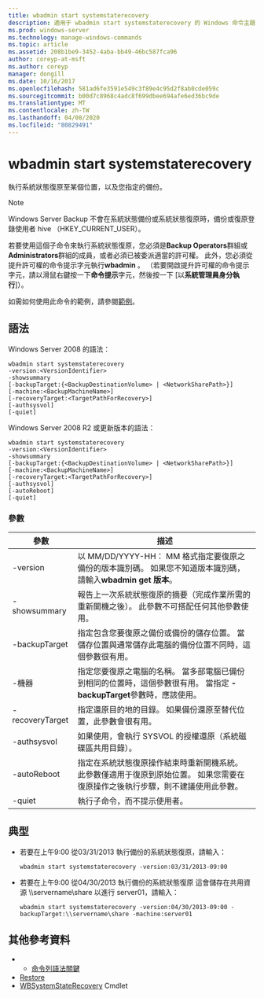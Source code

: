 ```yaml
---
title: wbadmin start systemstaterecovery
description: 適用于 wbadmin start systemstaterecovery 的 Windows 命令主題，它會執行系統狀態復原至某個位置，以及從您指定的備份。
ms.prod: windows-server
ms.technology: manage-windows-commands
ms.topic: article
ms.assetid: 208b1be9-3452-4aba-bb49-46bc587fca96
author: coreyp-at-msft
ms.author: coreyp
manager: dongill
ms.date: 10/16/2017
ms.openlocfilehash: 581ad6fe3591e549c3f89e4c95d2f8ab0cde059c
ms.sourcegitcommit: b00d7c8968c4adc8f699dbee694afe6ed36bc9de
ms.translationtype: MT
ms.contentlocale: zh-TW
ms.lasthandoff: 04/08/2020
ms.locfileid: "80829491"
---
```

# <a name="wbadmin-start-systemstaterecovery"></a>wbadmin start systemstaterecovery



執行系統狀態復原至某個位置，以及您指定的備份。

> [!NOTE]
> Windows Server Backup 不會在系統狀態備份或系統狀態復原時，備份或復原登錄使用者 hive （HKEY_CURRENT_USER）。

若要使用這個子命令來執行系統狀態復原，您必須是**Backup Operators**群組或**Administrators**群組的成員，或者必須已被委派適當的許可權。 此外，您必須從提升許可權的命令提示字元執行**wbadmin** 。 （若要開啟提升許可權的命令提示字元，請以滑鼠右鍵按一下**命令提示**字元，然後按一下 [以**系統管理員身分執行**]）。

如需如何使用此命令的範例，請參閱[範例](#BKMK_examples)。

## <a name="syntax"></a>語法

Windows Server 2008 的語法：
```
wbadmin start systemstaterecovery
-version:<VersionIdentifier>
-showsummary
[-backupTarget:{<BackupDestinationVolume> | <NetworkSharePath>}]
[-machine:<BackupMachineName>]
[-recoveryTarget:<TargetPathForRecovery>]
[-authsysvol]
[-quiet]
```
Windows Server 2008 R2 或更新版本的語法：
```
wbadmin start systemstaterecovery
-version:<VersionIdentifier>
-showsummary
[-backupTarget:{<BackupDestinationVolume> | <NetworkSharePath>}]
[-machine:<BackupMachineName>]
[-recoveryTarget:<TargetPathForRecovery>]
[-authsysvol]
[-autoReboot]
[-quiet]
```

### <a name="parameters"></a>參數

|參數|描述|
|---------|-----------|
|-version|以 MM/DD/YYYY-HH： MM 格式指定要復原之備份的版本識別碼。 如果您不知道版本識別碼，請輸入**wbadmin get 版本**。|
|-showsummary|報告上一次系統狀態復原的摘要（完成作業所需的重新開機之後）。 此參數不可搭配任何其他參數使用。|
|-backupTarget|指定包含您要復原之備份或備份的儲存位置。 當儲存位置與通常儲存此電腦的備份位置不同時，這個參數很有用。|
|-機器|指定您要復原之電腦的名稱。 當多部電腦已備份到相同的位置時，這個參數很有用。 當指定 **-backupTarget**參數時，應該使用。|
|-recoveryTarget|指定還原目的地的目錄。 如果備份還原至替代位置，此參數會很有用。|
|-authsysvol|如果使用，會執行 SYSVOL 的授權還原（系統磁碟區共用目錄）。|
|-autoReboot|指定在系統狀態復原操作結束時重新開機系統。 此參數僅適用于復原到原始位置。 如果您需要在復原操作之後執行步驟，則不建議使用此參數。|
|-quiet|執行子命令，而不提示使用者。|

## <a name="examples"></a><a name=BKMK_examples></a>典型

- 若要在上午9:00 從03/31/2013 執行備份的系統狀態復原，請輸入：  
  ```
  wbadmin start systemstaterecovery -version:03/31/2013-09:00
  ```  
- 若要在上午9:00 從04/30/2013 執行備份的系統狀態復原 這會儲存在共用資源 \\\\servername\share 以進行 server01，請輸入：  
  ```
  wbadmin start systemstaterecovery -version:04/30/2013-09:00 -backupTarget:\\servername\share -machine:server01
  ```

## <a name="additional-references"></a>其他參考資料

-   - [命令列語法關鍵](command-line-syntax-key.md)
-   [Restore](wbadmin.md)
-   [WBSystemStateRecovery](https://technet.microsoft.com/library/jj902449.aspx) Cmdlet